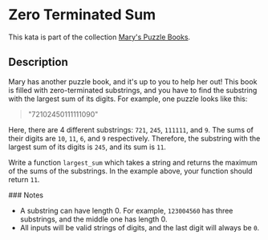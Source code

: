 # Zero Terminated Sum

This kata is part of the collection [Mary's Puzzle Books](https://www.codewars.com/collections/marys-puzzle-books).

## Description

Mary has another puzzle book, and it's up to you to help her out! This book is filled with zero-terminated substrings, and you have to find the substring with the largest sum of its digits. For example, one puzzle looks like this:

> "72102450111111090"

Here, there are 4 different substrings: `721`, `245`, `111111`, and `9`. The sums of their digits are `10`, `11`, `6`, and `9` respectively. Therefore, the substring with the largest sum of its digits is `245`, and its sum is `11`.

Write a function `largest_sum` which takes a string and returns the maximum of the sums of the substrings. In the example above, your function should return `11`.

### Notes

* A substring can have length 0. For example, `123004560` has three substrings, and the middle one has length 0.
* All inputs will be valid strings of digits, and the last digit will always be `0`.
